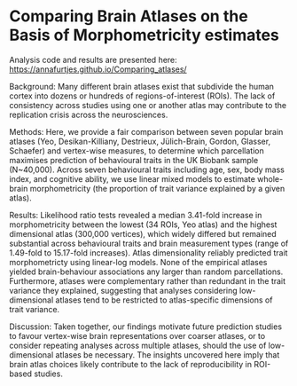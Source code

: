 # Comparing Brain Atlases on the Basis of Morphometricity estimates

Analysis code and results are presented here: https://annafurtjes.github.io/Comparing_atlases/



Background: Many different brain atlases exist that subdivide the human cortex into dozens or hundreds of regions-of-interest (ROIs). The lack of consistency across studies using one or another atlas may contribute to the replication crisis across the neurosciences. 

Methods: Here, we provide a fair comparison between seven popular brain atlases (Yeo, Desikan-Killiany, Destrieux, Jülich-Brain, Gordon, Glasser, Schaefer) and vertex-wise measures, to determine which parcellation maximises prediction of behavioural traits in the UK Biobank sample (N~40,000). Across seven behavioural traits including age, sex, body mass index, and cognitive ability, we use linear mixed models to estimate whole-brain morphometricity (the proportion of trait variance explained by a given atlas). 

Results: Likelihood ratio tests revealed a median 3.41-fold increase in morphometricity between the lowest (34 ROIs, Yeo atlas) and the highest dimensional atlas (300,000 vertices), which widely differed but remained substantial across behavioural traits and brain measurement types (range of 1.49-fold to 15.17-fold increases). Atlas dimensionality reliably predicted trait morphometricty using linear-log models. None of the empirical atlases yielded brain-behaviour associations any larger than random parcellations. Furthermore, atlases were complementary rather than redundant in the trait variance they explained, suggesting that analyses considering low-dimensional atlases tend to be restricted to atlas-specific dimensions of trait variance. 

Discussion: Taken together, our findings motivate future prediction studies to favour vertex-wise brain representations over coarser atlases, or to consider repeating analyses across multiple atlases, should the use of low-dimensional atlases be necessary. The insights uncovered here imply that brain atlas choices likely contribute to the lack of reproducibility in ROI-based studies. 
